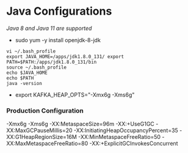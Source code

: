 # Java Configurations

_Java 8 and Java 11 are supported_

* sudo yum -y install openjdk-8-jdk

```text
vi ~/.bash_profile
export JAVA_HOME=/apps/jdk1.8.0_131/ export PATH=$PATH:/apps/jdk1.8.0_131/bin
source ~/.bash_profile
echo $JAVA_HOME
echo $PATH
java -version
```



* export KAFKA\_HEAP\_OPTS="-Xmx6g -Xms6g"

### Production Configuration

-Xmx6g -Xms6g -XX:MetaspaceSize=96m -XX:+UseG1GC -XX:MaxGCPauseMillis=20 -XX:InitiatingHeapOccupancyPercent=35 -XX:G1HeapRegionSize=16M -XX:MinMetaspaceFreeRatio=50 -XX:MaxMetaspaceFreeRatio=80 -XX:+ExplicitGCInvokesConcurrent

